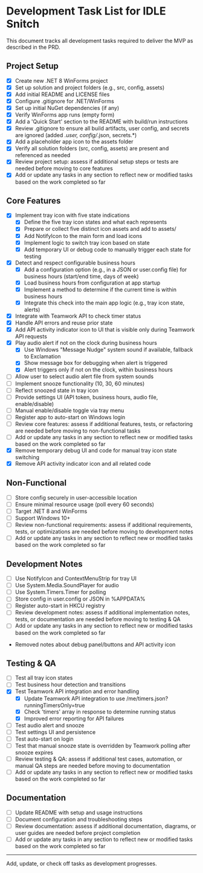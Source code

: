 # Development Task List for IDLE Snitch

This document tracks all development tasks required to deliver the MVP as described in the PRD.

## Project Setup
- [x] Create new .NET 8 WinForms project
- [x] Set up solution and project folders (e.g., src, config, assets)
- [x] Add initial README and LICENSE files
- [x] Configure .gitignore for .NET/WinForms
- [x] Set up initial NuGet dependencies (if any)
- [x] Verify WinForms app runs (empty form)
- [x] Add a 'Quick Start' section to the README with build/run instructions
- [x] Review .gitignore to ensure all build artifacts, user config, and secrets are ignored (added *.user, config/*.json, secrets.*)
- [x] Add a placeholder app icon to the assets folder
- [x] Verify all solution folders (src, config, assets) are present and referenced as needed
- [x] Review project setup: assess if additional setup steps or tests are needed before moving to core features
- [x] Add or update any tasks in any section to reflect new or modified tasks based on the work completed so far

## Core Features
- [x] Implement tray icon with five state indications
    - [x] Define the five tray icon states and what each represents
    - [x] Prepare or collect five distinct icon assets and add to assets/
    - [x] Add NotifyIcon to the main form and load icons
    - [x] Implement logic to switch tray icon based on state
    - [x] Add temporary UI or debug code to manually trigger each state for testing
- [x] Detect and respect configurable business hours
    - [x] Add a configuration option (e.g., in a JSON or user.config file) for business hours (start/end time, days of week)
    - [x] Load business hours from configuration at app startup
    - [x] Implement a method to determine if the current time is within business hours
    - [x] Integrate this check into the main app logic (e.g., tray icon state, alerts)
- [x] Integrate with Teamwork API to check timer status
- [x] Handle API errors and reuse prior state
- [x] Add API activity indicator icon to UI that is visible only during Teamwork API requests
- [x] Play audio alert if not on the clock during business hours
    - [x] Use Windows "Message Nudge" system sound if available, fallback to Exclamation
    - [x] Show message box for debugging when alert is triggered
    - [x] Alert triggers only if not on the clock, within business hours
- [ ] Allow user to select audio alert file from system sounds
- [ ] Implement snooze functionality (10, 30, 60 minutes)
- [ ] Reflect snoozed state in tray icon
- [ ] Provide settings UI (API token, business hours, audio file, enable/disable)
- [ ] Manual enable/disable toggle via tray menu
- [ ] Register app to auto-start on Windows login
- [ ] Review core features: assess if additional features, tests, or refactoring are needed before moving to non-functional tasks
- [ ] Add or update any tasks in any section to reflect new or modified tasks based on the work completed so far
- [x] Remove temporary debug UI and code for manual tray icon state switching
- [x] Remove API activity indicator icon and all related code

## Non-Functional
- [ ] Store config securely in user-accessible location
- [ ] Ensure minimal resource usage (poll every 60 seconds)
- [ ] Target .NET 8 and WinForms
- [ ] Support Windows 10+
- [ ] Review non-functional requirements: assess if additional requirements, tests, or optimizations are needed before moving to development notes
- [ ] Add or update any tasks in any section to reflect new or modified tasks based on the work completed so far

## Development Notes
- [ ] Use NotifyIcon and ContextMenuStrip for tray UI
- [ ] Use System.Media.SoundPlayer for audio
- [ ] Use System.Timers.Timer for polling
- [ ] Store config in user.config or JSON in %APPDATA%
- [ ] Register auto-start in HKCU registry
- [ ] Review development notes: assess if additional implementation notes, tests, or documentation are needed before moving to testing & QA
- [ ] Add or update any tasks in any section to reflect new or modified tasks based on the work completed so far
- Removed notes about debug panel/buttons and API activity icon

## Testing & QA
- [ ] Test all tray icon states
- [ ] Test business hour detection and transitions
- [x] Test Teamwork API integration and error handling
    - [x] Update Teamwork API integration to use /me/timers.json?runningTimersOnly=true
    - [x] Check 'timers' array in response to determine running status
    - [x] Improved error reporting for API failures
- [ ] Test audio alert and snooze
- [ ] Test settings UI and persistence
- [ ] Test auto-start on login
- [ ] Test that manual snooze state is overridden by Teamwork polling after snooze expires
- [ ] Review testing & QA: assess if additional test cases, automation, or manual QA steps are needed before moving to documentation
- [ ] Add or update any tasks in any section to reflect new or modified tasks based on the work completed so far

## Documentation
- [ ] Update README with setup and usage instructions
- [ ] Document configuration and troubleshooting steps
- [ ] Review documentation: assess if additional documentation, diagrams, or user guides are needed before project completion
- [ ] Add or update any tasks in any section to reflect new or modified tasks based on the work completed so far

---
Add, update, or check off tasks as development progresses.
